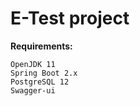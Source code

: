 # E-Test project

**Requirements:**

    OpenJDK 11
    Spring Boot 2.x
    PostgreSQL 12
    Swagger-ui

